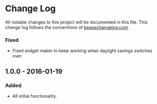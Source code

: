 # Change Log
All notable changes to this project will be documented in this file. This change log follows the conventions of [keepachangelog.com](http://keepachangelog.com/).

### Fixed
- Fixed widget maker to keep working when daylight savings switches over.

## 1.0.0 - 2016-01-19
### Added
- All initial functionality.
